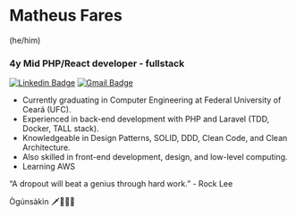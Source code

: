 # Matheus Fares 
(he/him)
### 4y Mid PHP/React developer - fullstack
 
[![Linkedin Badge](https://img.shields.io/badge/-Matheus%20Fares-7b1fa2?style=flat-square&logo=Linkedin&logoColor=white&link=https://www.linkedin.com/in/matheusfares/)](https://www.linkedin.com/in/matheusfares/) 
[![Gmail Badge](https://img.shields.io/badge/-matheusfares@alu.ufc.br-7b1fa2?style=flat-square&logo=Gmail&logoColor=white&link=mailto:matheusfares@alu.ufc.b)](mailto:matheusfares@alu.ufc.br)

* Currently graduating in Computer Engineering at Federal University of Ceará (UFC).
* Experienced in back-end development with PHP and Laravel (TDD, Docker, TALL stack).
* Knowledgeable in Design Patterns, SOLID, DDD, Clean Code, and Clean Architecture.
* Also skilled in front-end development, design, and low-level computing.
* Learning AWS

“A dropout will beat a genius through hard work.” - Rock Lee

Ògúnsàkìn 🗡️🐕‍🦺🍃
